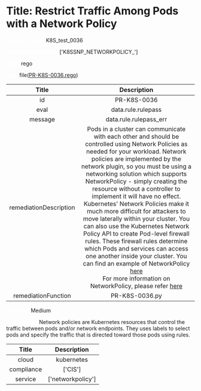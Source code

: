 



# Title:  Restrict Traffic Among Pods with a Network Policy


***<font color="white">Master Test Id:</font>*** K8S_test_0036

***<font color="white">Master Snapshot Id:</font>*** ['K8SSNP_NETWORKPOLICY_']

***<font color="white">type:</font>*** rego

***<font color="white">rule:</font>*** file([PR-K8S-0036.rego])  
  
  
  
  

|Title|Description|
| :---: | :---: |
|id|PR-K8S-0036|
|eval|data.rule.rulepass|
|message|data.rule.rulepass_err|
|remediationDescription|Pods in a cluster can communicate with each other and should be controlled using Network Policies as needed for your workload. Network policies are implemented by the network plugin, so you must be using a networking solution which supports NetworkPolicy - simply creating the resource without a controller to implement it will have no effect. Kubernetes' Network Policies make it much more difficult for attackers to move laterally within your cluster. You can also use the Kubernetes Network Policy API to create Pod-level firewall rules. These firewall rules determine which Pods and services can access one another inside your cluster. You can find an example of NetworkPolicy <a href='https://kubernetes.io/docs/concepts/services-networking/network-policies/#the-networkpolicy-resource' target='_blank'>here</a> <br>For more information on NetworkPolicy, please refer <a href='https://kubernetes.io/docs/reference/generated/kubernetes-api/v1.16/#networkpolicy-v1-networking-k8s-io' target='_blank'>here</a>|
|remediationFunction|PR-K8S-0036.py|


***<font color="white">Severity:</font>*** Medium

***<font color="white">Description:</font>***  Network policies are Kubernetes resources that control the traffic between pods and/or network endpoints. They uses labels to select pods and specify the traffic that is directed toward those pods using rules.   
  
  

|Title|Description|
| :---: | :---: |
|cloud|kubernetes|
|compliance|['CIS']|
|service|['networkpolicy']|



[PR-K8S-0036.rego]: https://github.com/prancer-io/prancer-compliance-test/tree/master/kubernetes/cloud/PR-K8S-0036.rego
